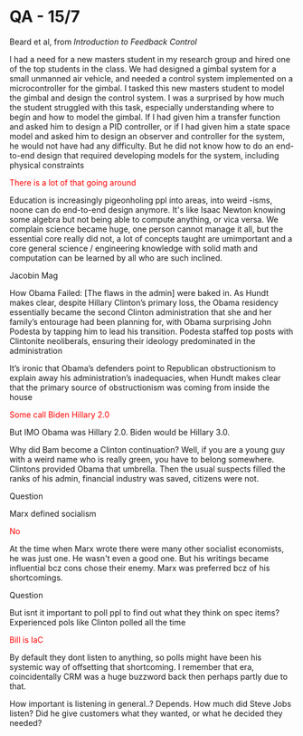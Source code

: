 # QA - 15/7

Beard et al, from *Introduction to Feedback Control*

I had a need for a new masters student in my research group and hired
one of the top students in the class. We had designed a gimbal system
for a small unmanned air vehicle, and needed a control system
implemented on a microcontroller for the gimbal. I tasked this new
masters student to model the gimbal and design the control system. I
was a surprised by how much the student struggled with this task,
especially understanding where to begin and how to model the
gimbal. If I had given him a transfer function and asked him to design
a PID controller, or if I had given him a state space model and asked
him to design an observer and controller for the system, he would not
have had any difficulty. But he did not know how to do an end-to-end
design that required developing models for the system, including
physical constraints

<span style="color:red">There is a lot of that going around</span>

Education is increasingly pigeonholing ppl into areas, into weird
-isms, noone can do end-to-end design anymore. It's like Isaac Newton
knowing some algebra but not being able to compute anything, or vica
versa. We complain science became huge, one person cannot manage it
all, but the essential core really did not, a lot of concepts taught
are umimportant and a core general science / engineering knowledge
with solid math and computation can be learned by all who are
such inclined.

Jacobin Mag

How Obama Failed: [The flaws in the admin] were baked in. As Hundt
makes clear, despite Hillary Clinton’s primary loss, the Obama
residency essentially became the second Clinton administration that
she and her family’s entourage had been planning for, with Obama
surprising John Podesta by tapping him to lead his transition. Podesta
staffed top posts with Clintonite neoliberals, ensuring their ideology
predominated in the administration

It’s ironic that Obama’s defenders point to Republican obstructionism
to explain away his administration’s inadequacies, when Hundt makes
clear that the primary source of obstructionism was coming from inside
the house

<span style="color:red">Some call Biden Hillary 2.0</span>

But IMO Obama was Hillary 2.0. Biden would be Hillary 3.0.

Why did Bam become a Clinton continuation? Well, if you are a young
guy with a weird name who is really green, you have to belong
somewhere. Clintons provided Obama that umbrella. Then the usual
suspects filled the ranks of his admin, financial industry was saved,
citizens were not.

Question

Marx defined socialism

<span style="color:red">No</span>

At the time when Marx wrote there were many other socialist
economists, he was just one. He wasn't even a good one. But his
writings became influential bcz cons chose their enemy. Marx was
preferred bcz of his shortcomings.

Question

But isnt it important to poll ppl to find out what they think on spec
items? Experienced pols like Clinton polled all the time

<span style="color:red">Bill is IaC</span>

By default they dont listen to anything, so polls might have been his
systemic way of offsetting that shortcoming. I remember that era,
coincidentally CRM was a huge buzzword back then perhaps partly due to
that.

How important is listening in general..? Depends. How much did Steve
Jobs listen? Did he give customers what they wanted, or what he
decided they needed?





